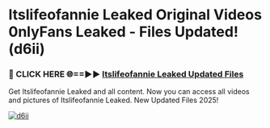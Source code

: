 # Itslifeofannie Leaked Original Videos 0nlyFans Leaked - Files Updated! (d6ii)

<h3>🔴 CLICK HERE 🌐==►► <a href="https://tinyurl.com/ehrbuxhb" rel="nofollow">Itslifeofannie Leaked Updated Files</a></h3>

Get Itslifeofannie Leaked and all content. Now you can access all videos and pictures of Itslifeofannie Leaked. New Updated Files 2025!

[![d6ii](https://i.imgur.com/lVYEuWS.gif)](https://tinyurl.com/ehrbuxhb)
